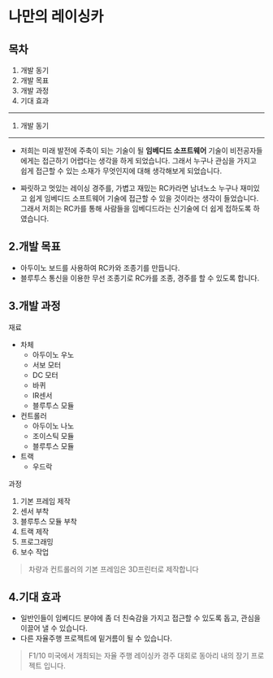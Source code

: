 **나만의 레이싱카**
==============


목차
------------
1. 개발 동기
2. 개발 목표
3. 개발 과정	
4. 기대 효과
------------
 
1. 개발 동기
------------------------	
+ 저희는 미래 발전에 주축이 되는 기술이 될 **임베디드 소프트웨어** 기술이 비전공자들에게는 접근하기 어렵다는 생각을 하게 되었습니다. 그래서 누구나 관심을 가지고 쉽게 접근할 수 있는 소재가 무엇인지에 대해 생각해보게 되었습니다.

+ 짜릿하고 멋있는 레이싱 경주를, 가볍고 재밌는 RC카라면 남녀노소 누구나 재미있고 쉽게 임베디드 소프트웨어 기술에 접근할 수 있을 것이라는 생각이 들었습니다.  그래서 저희는 RC카를 통해 사람들을 임베디드라는 신기술에 더 쉽게 접하도록 하였습니다.


2.개발 목표
-----------------------
+ 아두이노 보드를 사용하여 RC카와 조종기를 만듭니다.  
+ 블루투스 통신을 이용한 무선 조종기로 RC카를 조종, 경주를 할 수 있도록 합니다.


3.개발 과정
----------------------- 
재료
+ 차체	   
	+  아두이노 우노
	+  서보 모터
	+   DC 모터
	+ 바퀴
	+ IR센서 
	+ 블루투스 모듈
+ 컨트롤러  
	+ 아두이노 나노 
	+ 조이스틱 모듈 
	+ 블루투스 모듈 
+ 트랙 
	+  우드락
	  
과정 
1. 기본 프레임 제작
2. 센서 부착
3. 블루투스 모듈 부착
4. 트랙 제작
5. 프로그래밍
6. 보수 작업
		  
> 차량과 컨트롤러의 기본 프레임은 3D프린터로 제작합니다


4.기대 효과
-----------------------
+ 일반인들이 임베디드 분야에 좀 더 친숙감을 가지고 접근할 수 있도록 돕고,  관심을 이끌어 낼 수 있습니다.
+ 다른 자율주행 프로젝트에 밑거름이 될 수 있습니다.
> F1/10 
> 미국에서 개최되는 자율 주행 레이싱카 경주 대회로 동아리 내의 장기 프로젝트 입니다.
